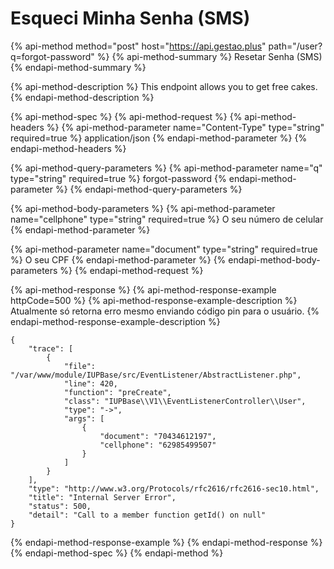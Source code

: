# Esqueci Minha Senha \(SMS\)

{% api-method method="post" host="https://api.gestao.plus" path="/user?q=forgot-password" %}
{% api-method-summary %}
Resetar Senha \(SMS\)
{% endapi-method-summary %}

{% api-method-description %}
This endpoint allows you to get free cakes.
{% endapi-method-description %}

{% api-method-spec %}
{% api-method-request %}
{% api-method-headers %}
{% api-method-parameter name="Content-Type" type="string" required=true %}
application/json
{% endapi-method-parameter %}
{% endapi-method-headers %}

{% api-method-query-parameters %}
{% api-method-parameter name="q" type="string" required=true %}
forgot-password
{% endapi-method-parameter %}
{% endapi-method-query-parameters %}

{% api-method-body-parameters %}
{% api-method-parameter name="cellphone" type="string" required=true %}
O seu número de celular
{% endapi-method-parameter %}

{% api-method-parameter name="document" type="string" required=true %}
O seu CPF
{% endapi-method-parameter %}
{% endapi-method-body-parameters %}
{% endapi-method-request %}

{% api-method-response %}
{% api-method-response-example httpCode=500 %}
{% api-method-response-example-description %}
Atualmente só retorna erro mesmo enviando código pin para o usuário.
{% endapi-method-response-example-description %}

```text
{
    "trace": [
        {
            "file": "/var/www/module/IUPBase/src/EventListener/AbstractListener.php",
            "line": 420,
            "function": "preCreate",
            "class": "IUPBase\\V1\\EventListenerController\\User",
            "type": "->",
            "args": [
                {
                    "document": "70434612197",
                    "cellphone": "62985499507"
                }
            ]
        }
    ],
    "type": "http://www.w3.org/Protocols/rfc2616/rfc2616-sec10.html",
    "title": "Internal Server Error",
    "status": 500,
    "detail": "Call to a member function getId() on null"
}
```
{% endapi-method-response-example %}
{% endapi-method-response %}
{% endapi-method-spec %}
{% endapi-method %}

